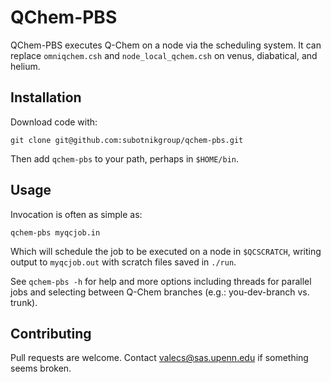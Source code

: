 # QChem-PBS

QChem-PBS executes Q-Chem on a node via the scheduling system. It can replace `omniqchem.csh` and `node_local_qchem.csh` on venus, diabatical, and helium.


## Installation
Download code with:

`git clone git@github.com:subotnikgroup/qchem-pbs.git`

Then add `qchem-pbs` to your path, perhaps in `$HOME/bin`.


## Usage
Invocation is often as simple as:

```qchem-pbs myqcjob.in```

Which will schedule the job to be executed on a node in `$QCSCRATCH`, writing output to `myqcjob.out` with scratch files saved in `./run`.


See `qchem-pbs -h` for help and more options including threads for parallel jobs and selecting between Q-Chem branches (e.g.: you-dev-branch vs. trunk). 

## Contributing
Pull requests are welcome. Contact valecs@sas.upenn.edu if something seems broken.
